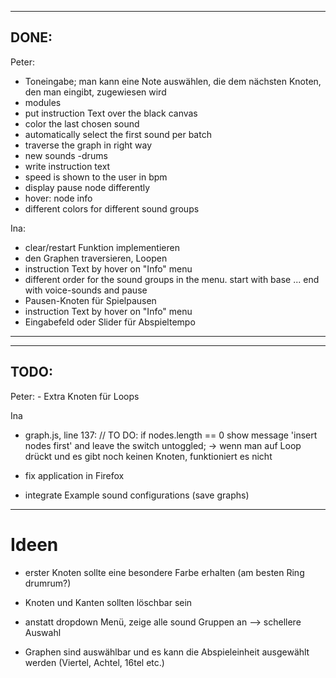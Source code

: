 -------------------------------------------------------------------------------
DONE:
-------------------------------------------------------------------------------
Peter:
- Toneingabe; man kann eine Note auswählen, die dem nächsten Knoten, den man eingibt, zugewiesen wird
- modules
- put instruction Text over the black canvas
- color the last chosen sound
- automatically select the first sound per batch
- traverse the graph in right way
- new sounds -drums
- write instruction text
- speed is shown to the user in bpm
- display pause node differently
- hover: node info
- different colors for different sound groups

Ina:
 - clear/restart Funktion implementieren
 - den Graphen traversieren, Loopen
 - instruction Text by hover on "Info" menu
- different order for the sound groups in the menu. start with base ... end with voice-sounds and pause
 - Pausen-Knoten für Spielpausen
- instruction Text by hover  on "Info" menu
- Eingabefeld oder Slider für Abspieltempo

-------------------------------------------------------------------------------
-------------------------------------------------------------------------------
TODO:
-------------------------------------------------------------------------------

Peter:
	- Extra Knoten für Loops

Ina

- graph.js, line 137: // TO DO: if nodes.length == 0 show message 'insert nodes first' and leave the switch untoggled;
	-> wenn man auf Loop drückt und es gibt noch keinen Knoten, funktioniert es nicht
	
- fix application in Firefox
- integrate Example sound configurations (save graphs)

----------
# Ideen

* erster Knoten sollte eine besondere Farbe erhalten (am besten Ring drumrum?)
* Knoten und Kanten sollten löschbar sein

* anstatt dropdown Menü, zeige alle sound Gruppen an --> schellere Auswahl 

* Graphen sind auswählbar und es kann die Abspieleinheit ausgewählt werden (Viertel, Achtel, 16tel etc.)
